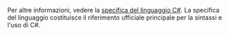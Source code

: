 Per altre informazioni, vedere la [specifica del linguaggio C#](../../../../csharp/language-reference/language-specification.md). La specifica del linguaggio costituisce il riferimento ufficiale principale per la sintassi e l'uso di C#.